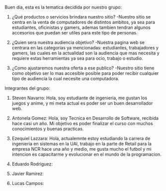 Buen dia, esta es la tematica decidida por nuestro grupo:

1. ¿Qué productos o servicios brindara nuestro sitio?
-Nuestro sitio se centra en la venta de computadores de distintos ambitos,
ya sea para estudiantes, oficinistas y gamers, ademas tambien tendran algunos
accesorios que puedan ser utiles para este tipo de personas.

2. ¿Quien sera nuestra audiencia objetivo?
-Nuestra pagina web se centrara en las categorias ya mencionadas: estudiantes, trabajadores y gamers, 
las cuales en la actualidad son la audiencia que mas necesita y requiere estas 
herramientas ya sea para ocio, trabajo o estudio.

3. ¿Como ajustaremos nuestra oferta a ese publico?
-Nuestro sitio tiene como objetivo ser lo mas accesible posible para poder recibir 
cualquier tipo de audiencia la cual necesite una computadora.

Integrantes del grupo:

1. Steven Navarro: Hola, soy estudiante de ingenieria, me gustan los juegos y anime, y mi meta actual es poder
ser un buen desarrollador web.

2. Antonela Gomez: Hola, soy Tecnica en Desarrollo de Software, recibida hace casi un año. Mi objetivo es poder finalizar el curso con muchos conocimientos y buenas practicas.

3. Ezequiel Lazzara: Hola, actualemnte estoy estudiando la carrera de ingenieria en sistemas en la UAI, trabajo en la parte de Retail para la empresa NCR hace una año y medio, me gusta mucho el futbol y mi intencion es capacitarme y evolucionar en el mundo de la programacion.

4. Eduardo Rodriguez:

5. Javier Ramirez:

6. Lucas Campos:
